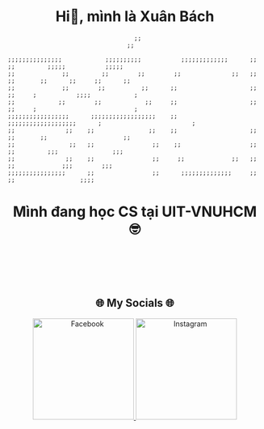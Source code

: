 

<h1 align="center">Hi👋, mình là Xuân Bách </h1>

```
                                   ;;
                                 ;;
                                                                                                                  
;;;;;;;;;;;;;;;            ;;;;;;;;;;           ;;;;;;;;;;;;;      ;;               ;;         ;;;;;           ;;;;;
;;             ;;         ;;        ;;        ;;              ;;   ;;               ;;       ;;      ;;     ;;      ;;
;;             ;;        ;;          ;;      ;;                    ;;               ;;     ;           ;;;;            ;
;;            ;;        ;;            ;;     ;;                    ;;               ;;     ;                           ;
;;;;;;;;;;;;;;;;;      ;;;;;;;;;;;;;;;;;;    ;;                    ;;;;;;;;;;;;;;;;;;;      ;                         ;
;;              ;;    ;;               ;;    ;;                    ;;               ;;       ;;                     ;;
;;               ;;   ;;                ;;    ;;                   ;;               ;;         ;;;               ;;;
;;              ;;    ;;                ;;     ;;             ;;   ;;               ;;             ;;;        ;;;
;;;;;;;;;;;;;;;;      ;;                ;;      ;;;;;;;;;;;;;;     ;;               ;;                  ;;;;     
```


<h1 align="center">Mình đang học CS tại UIT-VNUHCM 🤓</h1>

<br><br>
<br><br>

<h2 align="center">🌐 My Socials 🌐</h2>

<p align="middle">
  <a href="https://www.facebook.com/xuanbach.nguyenhoang">
    <img src="https://static.vecteezy.com/system/resources/thumbnails/018/930/698/small/facebook-logo-facebook-icon-transparent-free-png.png" width="200" height="200" alt= "Facebook">
  </a>
  <a href="https://www.instagram.com/xuanbachnguyenhoang/">
  <img src="https://cdn.iconscout.com/icon/free/png-256/free-instagram-logo-icon-download-in-svg-png-gif-file-formats--business-social-post-logos-icons-1646407.png?f=webp" width="200" height="200" alt= "Instagram">
  </a>
</p>



